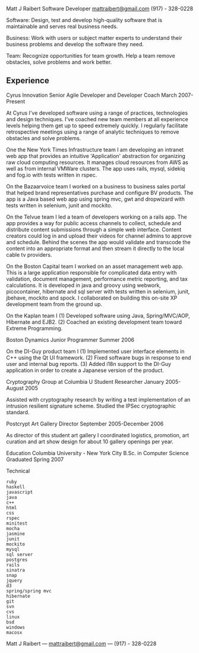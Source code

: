 Matt J Raibert
Software Developer
mattraibert@gmail.com
(917) - 328-0228

Software: Design, test and develop high-quality software that is maintainable and serves real business needs.

Business: Work with users or subject matter experts to understand their business problems and develop the software they need.

Team: Recognize opportunities for team growth. Help a team remove obstacles, solve problems and work better.

Experience
----------

Cyrus Innovation
Senior Agile Developer and Developer Coach
March 2007-Present

At Cyrus I've developed software using a range of practices,
technologies and design techniques. I've coached new team members at
all experience levels helping them get up to speed extremely quickly.
I regularly facilitate retrospective meetings using a range of
analytic techniques to remove obstacles and solve problems.

One the New York Times Infrastructure team I am developing an intranet
web app that provides an intuitive 'Application' abstraction for
organizing raw cloud computing resources. It manages cloud resources
from AWS as well as from internal VMWare clusters. The app uses rails,
mysql, sidekiq and fog.io with tests written in rspec.

On the Bazaarvoice team I worked on a business to business sales
portal that helped brand representatives purchase and configure BV
products. The app is a Java based web app using spring mvc, gwt and
dropwizard with tests written in selenium, junit and mockito.

On the Telvue team I led a team of developers working on a rails app.
The app provides a way for public access channels to collect, schedule
and distribute content submissions through a simple web interface.
Content creators could log in and upload their videos for channel
admins to approve and schedule. Behind the scenes the app would
validate and transcode the content into an appropriate format and then
stream it directly to the local cable tv providers.

On the Boston Capital team I worked on an asset management web app.
This is a large application responsible for complicated data entry
with validation, document management, performance metric reporting,
and tax calculations. It is developed in java and groovy using
webwork, picocontainer, hibernate and sql server with tests written in
selenium, junit, jbehave, mockito and spock. I collaborated on
building this on-site XP development team from the ground up.

On the Kaplan team I (1) Developed software using Java,
Spring/MVC/AOP, Hibernate and EJB2. (2) Coached an existing
development team toward Extreme Programming.

Boston Dynamics
Junior Programmer
Summer 2006

On the DI-Guy product team I (1) Implemented user interface elements
in C++ using the Qt UI framework. (2) Fixed software bugs in response
to end user and internal bug reports. (3) Added i18n support to the
DI-Guy application in order to create a Japanese version of the
product.

Cryptography Group at Columbia U
Student Researcher
January 2005-August 2005

Assisted with cryptography research by writing a test implementation
of an intrusion resilient signature scheme. Studied the IPSec
cryptographic standard.

Postcrypt Art Gallery
Director
September 2005-December 2006

As director of this student art gallery I coordinated logistics,
promotion, art curation and art show design for about 10 gallery
openings per year.

Education
Columbia University - New York City
B.Sc. in Computer Science
Graduated Spring 2007

Technical

    ruby
    haskell
    javascript
    java
    c++
    html
    css
    rspec
    minitest
    mocha
    jasmine
    junit
    mockito
    mysql
    sql server
    postgres
    rails
    sinatra
    snap
    jquery
    d3
    spring/spring mvc
    hibernate
    git
    svn
    cvs
    linux
    bsd
    windows
    macosx

Matt J Raibert — mattraibert@gmail.com — (917) - 328-0228
